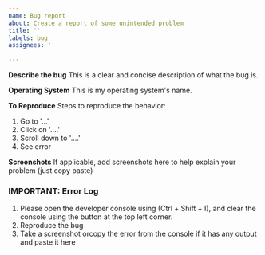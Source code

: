 ```yaml
---
name: Bug report
about: Create a report of some unintended problem
title: ''
labels: bug
assignees: ''

---
```


**Describe the bug**
This is a clear and concise description of what the bug is.

**Operating System**
This is my operating system's name.

**To Reproduce**
Steps to reproduce the behavior:
1. Go to '...'
2. Click on '....'
3. Scroll down to '....'
4. See error

**Screenshots**
If applicable, add screenshots here to help explain your problem (just copy paste)

### IMPORTANT: Error Log
1. Please open the developer console using (Ctrl + Shift + I), and clear the console using the button at the top left corner.
2. Reproduce the bug
3. Take a screenshot orcopy the error from the console if it has any output and paste it here
